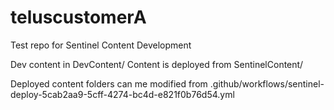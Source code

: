 # teluscustomerA

Test repo for Sentinel Content Development

Dev content in DevContent/
Content is deployed from SentinelContent/

Deployed content folders can me modified from .github/workflows/sentinel-deploy-5cab2aa9-5cff-4274-bc4d-e821f0b76d54.yml

